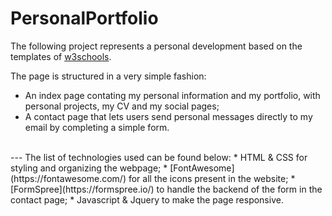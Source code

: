 # PersonalPortfolio

The following project represents a personal development based on the templates of [w3schools](https://www.w3schools.com/w3css/w3css_templates.asp).

The page is structured in a very simple fashion:
* An index page contating my personal information and my portfolio, with personal projects, my CV and my social pages;
* A contact page that lets users send personal messages directly to my email by completing a simple form.
<br>
---
The list of technologies used can be found below:
* HTML & CSS for styling and organizing the webpage;
* [FontAwesome](https://fontawesome.com/) for all the icons present in the website;
* [FormSpree](https://formspree.io/) to handle the backend of the form in the contact page;
* Javascript & Jquery to make the page responsive.


